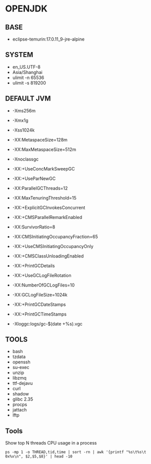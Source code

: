 # OPENJDK

## BASE

* eclipse-temurin:17.0.11_9-jre-alpine

## SYSTEM

* en_US.UTF-8
* Asia/Shanghai
* ulimit -n 65536
* ulimit -s 819200

## DEFAULT JVM

* -Xms256m
* -Xmx1g
* -Xss1024k
* -XX:MetaspaceSize=128m
* -XX:MaxMetaspaceSize=512m

* -Xnoclassgc  
* -XX:+UseConcMarkSweepGC
* -XX:+UseParNewGC
* -XX:ParallelGCThreads=12
* -XX:MaxTenuringThreshold=15
* -XX:+ExplicitGCInvokesConcurrent
* -XX:+CMSParallelRemarkEnabled
* -XX:SurvivorRatio=8
* -XX:CMSInitiatingOccupancyFraction=65
* -XX:+UseCMSInitiatingOccupancyOnly
* -XX:+CMSClassUnloadingEnabled

* -XX:+PrintGCDetails
* -XX:+UseGCLogFileRotation
* -XX:NumberOfGCLogFiles=10
* -XX:GCLogFileSize=1024k
* -XX:+PrintGCDateStamps
* -XX:+PrintGCTimeStamps
* -Xloggc:logs/gc-$(date +%s).vgc

## TOOLS

* bash
* tzdata
* openssh
* su-exec
* unzip
* libzmq
* ttf-dejavu
* curl
* shadow
* glibc 2.35
* procps
* jattach
* lftp

## Tools

Show top N threads CPU usage in a process

```shell
ps -mp 1 -o THREAD,tid,time | sort -rn | awk '{printf "%s\t%s\t 0x%x\n", $2,$5,$8}' | head -10
```  
